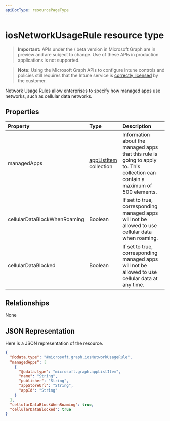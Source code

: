 ```yaml
---
apiDocType: resourcePageType
---
```

# iosNetworkUsageRule resource type

> **Important:** APIs under the / beta version in Microsoft Graph are in preview and are subject to change. Use of these APIs in production applications is not supported.

> **Note:** Using the Microsoft Graph APIs to configure Intune controls and policies still requires that the Intune service is [correctly licensed](https://go.microsoft.com/fwlink/?linkid=839381) by the customer.

Network Usage Rules allow enterprises to specify how managed apps use networks, such as cellular data networks.
## Properties
|Property|Type|Description|
|:---|:---|:---|
|managedApps|[appListItem](../resources/intune_deviceconfig_applistitem.md) collection|Information about the managed apps that this rule is going to apply to. This collection can contain a maximum of 500 elements.|
|cellularDataBlockWhenRoaming|Boolean|If set to true, corresponding managed apps will not be allowed to use cellular data when roaming.|
|cellularDataBlocked|Boolean|If set to true, corresponding managed apps will not be allowed to use cellular data at any time.|

## Relationships
None
## JSON Representation
Here is a JSON representation of the resource.
<!-- {
  "blockType": "resource",
  "@odata.type": "microsoft.graph.iosNetworkUsageRule"
}
-->
``` json
{
  "@odata.type": "#microsoft.graph.iosNetworkUsageRule",
  "managedApps": [
    {
      "@odata.type": "microsoft.graph.appListItem",
      "name": "String",
      "publisher": "String",
      "appStoreUrl": "String",
      "appId": "String"
    }
  ],
  "cellularDataBlockWhenRoaming": true,
  "cellularDataBlocked": true
}
```





